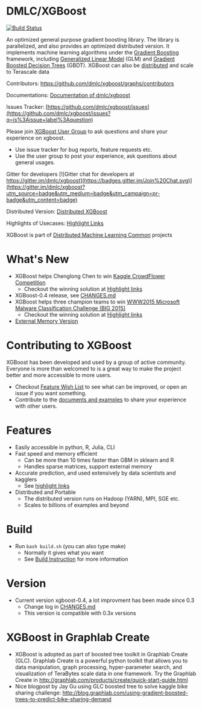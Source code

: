 DMLC/XGBoost
==================================

[![Build Status](https://travis-ci.org/dmlc/xgboost.svg?branch=master)](https://travis-ci.org/dmlc/xgboost)

An optimized general purpose gradient boosting library. The library is parallelized, and also provides an optimized distributed version.
It implements machine learning algorithms under the [Gradient Boosting](https://en.wikipedia.org/wiki/Gradient_boosting) framework, including [Generalized Linear Model](https://en.wikipedia.org/wiki/Generalized_linear_model) (GLM) and [Gradient Boosted Decision Trees](https://en.wikipedia.org/wiki/Gradient_boosting#Gradient_tree_boosting) (GBDT). XGBoost can also be [distributed](#features) and scale to Terascale data

Contributors: https://github.com/dmlc/xgboost/graphs/contributors

Documentations: [Documentation of dmlc/xgboost](doc/README.md)

Issues Tracker: [https://github.com/dmlc/xgboost/issues](https://github.com/dmlc/xgboost/issues?q=is%3Aissue+label%3Aquestion)

Please join [XGBoost User Group](https://groups.google.com/forum/#!forum/xgboost-user/) to ask questions and share your experience on xgboost.
  - Use issue tracker for bug reports, feature requests etc.
  - Use the user group to post your experience, ask questions about general usages.

Gitter for developers [![Gitter chat for developers at https://gitter.im/dmlc/xgboost](https://badges.gitter.im/Join%20Chat.svg)](https://gitter.im/dmlc/xgboost?utm_source=badge&utm_medium=badge&utm_campaign=pr-badge&utm_content=badge)

Distributed Version: [Distributed XGBoost](multi-node)

Highlights of Usecases: [Highlight Links](doc/README.md#highlight-links)

XGBoost is part of [Distributed Machine Learning Common](http://dmlc.github.io/) projects

What's New
==========
* XGBoost helps Chenglong Chen to win [Kaggle CrowdFlower Competition](https://www.kaggle.com/c/crowdflower-search-relevance)
  - Checkout the winning solution at [Highlight links](doc/README.md#highlight-links)
* XGBoost-0.4 release, see [CHANGES.md](CHANGES.md#xgboost-04)
* XGBoost helps three champion teams to win [WWW2015  Microsoft Malware Classification Challenge (BIG 2015)](http://www.kaggle.com/c/malware-classification/forums/t/13490/say-no-to-overfitting-approaches-sharing)
  - Checkout the winning solution at [Highlight links](doc/README.md#highlight-links)
* [External Memory Version](doc/external_memory.md)

Contributing to XGBoost
=========
XGBoost has been developed and used by a group of active community. Everyone is more than welcomed to is a great way to make the project better and more accessible to more users.
* Checkout [Feature Wish List](https://github.com/dmlc/xgboost/labels/Wish-List) to see what can be improved, or open an issue if you want something.
* Contribute to the [documents and examples](https://github.com/dmlc/xgboost/blob/master/doc/) to share your experience with other users.

Features
========
* Easily accessible in python, R, Julia, CLI
* Fast speed and memory efficient
  - Can be more than 10 times faster than GBM in sklearn and R
  - Handles sparse matrices, support external memory
* Accurate prediction, and used extensively by data scientists and kagglers
  - See [highlight links](https://github.com/dmlc/xgboost/blob/master/doc/README.md#highlight-links)
* Distributed and Portable
  - The distributed version runs on Hadoop (YARN), MPI, SGE etc.
  - Scales to billions of examples and beyond

Build
=======
* Run ```bash build.sh``` (you can also type make)
  - Normally it gives what you want
  - See [Build Instruction](doc/build.md) for more information

Version
=======
* Current version xgboost-0.4, a lot improvment has been made since 0.3
  - Change log in [CHANGES.md](CHANGES.md)
  - This version is compatible with 0.3x versions

XGBoost in Graphlab Create
==========================
* XGBoost is adopted as part of boosted tree toolkit in Graphlab Create (GLC). Graphlab Create is a powerful python toolkit that allows you to data manipulation, graph processing, hyper-parameter search, and visualization of TeraBytes scale data in one framework. Try the Graphlab Create in http://graphlab.com/products/create/quick-start-guide.html
* Nice blogpost by Jay Gu using GLC boosted tree to solve kaggle bike sharing challenge: http://blog.graphlab.com/using-gradient-boosted-trees-to-predict-bike-sharing-demand
